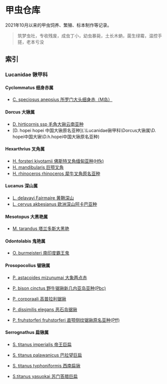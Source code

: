 # 甲虫仓库

2021年10月以来的甲虫饲养、繁殖、标本制作等记录。

> 筑梦虫社，专收残废，成虫丁小，幼虫暴毙，土长木蚋，菌生绿霉，温控手搓，老本亏没

## 索引

### Lucanidae 锹甲科

#### Cyclommatus 细身赤属

+ [C. speciosus anepsius 所罗门大头细身赤（M岛）](./Lucanidae%E9%94%B9%E7%94%B2%E7%A7%91/Cyclommatus%E7%BB%86%E8%BA%AB%E8%B5%A4%E5%B1%9E/C.speciosus%E6%89%80%E7%BD%97%E9%97%A8%E5%A4%A7%E5%A4%B4%E7%BB%86%E8%BA%AB%E8%B5%A4/C.s.anepsius)

#### Dorcus 大锹属

+ [D. hirticornis ssp 毛角大锹云南亚种](.\Lucanidae锹甲科\Dorcus大锹属\D.hirticornis毛角大锹\D.h.ssp毛角大锹云南亚种)
+ [D. hopei hopei 中国大锹原名亚种](.\Lucanidae锹甲科\Dorcus大锹属\D. hopei中国大锹\D.h.hopei中国大锹原名亚种)

#### Hexarthrius 叉角属

+ [H. forsteri kiyotamii 佛斯特叉角缅甸亚种(Hfk)](.\Lucanidae锹甲科\Hexarthrius叉角属\H.forsteri佛斯特叉角\H.f.kiyotamii缅甸亚种)
+ [H. mandibularis 巨颚叉角](.\Lucanidae锹甲科\Hexarthrius叉角属\H.mandibularis巨颚叉角)
+ [H. rhinoceros rhinoceros 犀牛叉角原名亚种](.\Lucanidae锹甲科\Hexarthrius叉角属\H.rhinoceros犀牛叉角\H.r.rhinoceros)

#### Lucanus 深山属

+ [L. delavayi Fairmaire 黄鞘深山](.\Lucanidae锹甲科\Lucanus深山属\L.delavayi.Fairmaire黄鞘深山锹)
+ [L. cervus akbesianus 欧洲深山阿卡巴亚种](.\Lucanidae锹甲科\Lucanus深山属\L.cervus欧洲深山锹\L.c.akbesianus阿卡巴深山锹)

#### Mesotopus 大黑艳属

+ [M. tarandus 塔兰多斯大黑艳](.\Lucanidae锹甲科\Mesotopus大黑艳属\M.tarandus塔兰多斯大黑艳)

#### Odontolabis 鬼艳属

+ [O. burmeisteri 南印度霸王鬼](.\Lucanidae锹甲科\Odontolabis鬼艳属\O.burmeisteri南印度霸王鬼)

#### Prosopocolius 锯锹属

+ [P. astacoides mizunumai 大象两点赤](.\Lucanidae锹甲科\Prosopocolius锯锹属\P.astacoides两点赤锯锹\P.a.mizunumai大象两点赤)
+ [P. bison cinctus 野牛锯锹新几内亚岛亚种(Pbc)](.\Lucanidae锹甲科\Prosopocolius锯锹属\P.bison野牛锯锹\P.b.cinctus新几内亚岛亚种)
+ [P. corporaali 高普拉利锯锹](.\Lucanidae锹甲科\Prosopocolius锯锹属\P.corporaali高普拉利锯锹)

+ [P. dissimilis elegans 恶石岛锯锹](.\Lucanidae锹甲科\Prosopocolius锯锹属\P.dissimilis奄美锯锹\P.d.elegans恶石岛锯锹)

+ [P. fruhstorferi fruhstorferi 直颚侧纹锯锹原名亚种(Pff)](.\Lucanidae锹甲科\Prosopocolius锯锹属\P.fruhstorferi直颚侧纹锯锹\P.f.fruhstorferi)

#### Serrognathus 扁锹属

+ [S. titanus imperialis 帝王巨扁](.\Lucanidae锹甲科\Serrognathus扁锹属\S.titanus\S.t.imperialis帝王巨扁)

+ [S. titanus palawanicus 巴拉望巨扁](.\Lucanidae锹甲科\Serrognathus扁锹属\S.titanus\S.t.palawanicus巴拉望巨扁)

+ [S. titanus typhoniformis 西南扁锹](.\Lucanidae锹甲科\Serrognathus扁锹属\S.titanus\S.t.typhoniformis西南扁锹)

+ [S.titanus yasuokai 苏门答腊巨扁](.\Lucanidae锹甲科\Serrognathus扁锹属\S.titanus\S.t.yasuokai苏门答腊巨扁)

